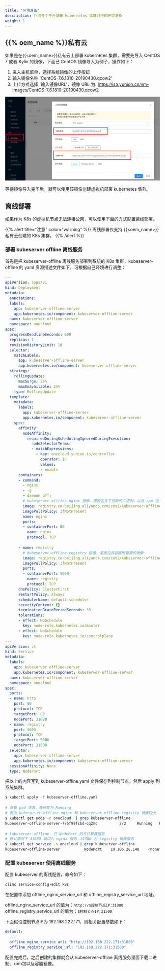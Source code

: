 ```yaml
---
title: "环境准备"
description: 介绍各个平台部署 kubernetes 集群对应的环境准备
weight: 1
---
```


## {{% oem_name %}}私有云

如果是在{{<oem_name>}}私有云上部署 kubernetes 集群，需要先导入 CentOS 7 或者 Kylin 的镜像，下面已 CentOS 镜像导入为例子，操作如下：

1. 进入主机菜单，选择系统镜像的上传按钮
2. 输入镜像名称 'CentOS-7.6.1810-20190430.qcow2'
3. 上传方式选择 '输入镜像URL'，镜像 URL 为: https://iso.yunion.cn/vm-images/CentOS-7.6.1810-20190430.qcow2

<img src="./images/k8s_cluster_import_onecloud_image.png">

等待镜像导入完毕后，就可以使用该镜像创建虚拟机部署 kubernetes 集群。

## 离线部署

如果作为 K8s 的虚拟机节点无法连接公网，可以使用下面的方式配置离线部署。

{{% alert title="注意" color="warning" %}}
离线部署仅支持 {{<oem_name>}}私有云创建的 K8s 集群。
{{% /alert %}}

### 部署 kubeserver offline 离线服务

首先是把 kubeserver-offline 离线服务部署到系统的 K8s 集群，kubeserver-offline 的 yaml 资源描述文件如下，可根据自己环境进行调整：

```yaml
---
apiVersion: apps/v1
kind: Deployment
metadata:
  annotations:
  labels:
    app: kubeserver-offline-server
    app.kubernetes.io/component: kubeserver-offline-server
  name: kubeserver-offline-server
  namespace: onecloud
spec:
  progressDeadlineSeconds: 600
  replicas: 1
  revisionHistoryLimit: 10
  selector:
    matchLabels:
      app: kubeserver-offline-server
      app.kubernetes.io/component: kubeserver-offline-server
  strategy:
    rollingUpdate:
      maxSurge: 25%
      maxUnavailable: 25%
    type: RollingUpdate
  template:
    metadata:
      labels:
        app: kubeserver-offline-server
        app.kubernetes.io/component: kubeserver-offline-server
    spec:
      affinity:
        nodeAffinity:
          requiredDuringSchedulingIgnoredDuringExecution:
            nodeSelectorTerms:
            - matchExpressions:
              - key: onecloud.yunion.io/controller
                operator: In
                values:
                - enable
      containers:
      - command:
        - nginx
        - -g
        - daemon off;
        # kubeserver-offline-nginx 镜像，里面包含了依赖的二进制，以及 rpm 包
        image: registry.cn-beijing.aliyuncs.com/zexi/kubeserver-offline-nginx:v0.0.2
        imagePullPolicy: IfNotPresent
        name: nginx
        ports:
        - containerPort: 80
          name: nginx
          protocol: TCP

      - name: registry
        # kubeserver-offline-registry 镜像，里面包含容器所需要的镜像
        image: registry.cn-beijing.aliyuncs.com/zexi/kubeserver-offline-registry:v0.0.2
        imagePullPolicy: IfNotPresent
        ports:
        - containerPort: 5000
          name: registry
          protocol: TCP
      dnsPolicy: ClusterFirst
      restartPolicy: Always
      schedulerName: default-scheduler
      securityContext: {}
      terminationGracePeriodSeconds: 30
      tolerations:
      - effect: NoSchedule
        key: node-role.kubernetes.io/master
      - effect: NoSchedule
        key: node-role.kubernetes.io/controlplane
---
apiVersion: v1
kind: Service
metadata:
  labels:
    app: kubeserver-offline-server
    app.kubernetes.io/component: kubeserver-offline-server
  name: kubeserver-offline-server
  namespace: onecloud
spec:
  ports:
  - name: http
    port: 80
    protocol: TCP
    targetPort: 80
    nodePort: 31080
  - name: registry
    port: 5000
    protocol: TCP
    targetPort: 5000
    nodePort: 31500
  selector:
    app: kubeserver-offline-server
    app.kubernetes.io/component: kubeserver-offline-server
  sessionAffinity: None
  type: NodePort
```

把以上的内容写到 kubeserver-offline.yaml 文件保存到控制节点，然后 apply 到系统集群。

```bash
$ kubectl apply -f kubeserver-offline.yaml

# 查看 pod 状态，等待变为 Running
# 因为 kubeserver-offline-nginx 和 kubeserver-offline-registry 镜像较大，总共有 2.9G 左右，请耐心等待镜像下载
$ kubectl get pods -n onecloud  | grep kubeserver-offline
kubeserver-offline-server-775f99fcbd-qq2mc          2/2     Running   0          7h18m

# kubeserver-offline  已 NodePort 的方式暴露服务
# 默认情况下 31080 端口为 nginx 服务，31500 为 registry 镜像服务
$ kubectl get service -n onecloud | grep kubeserver-offline
kubeserver-offline-server           NodePort    10.106.28.148    <none>        80:31080/TCP,5000:31500/TCP       18h
```

### 配置 kubeserver 使用离线服务

配置 kubeserver 的离线配置，命令如下：

```bash
climc service-config-edit k8s
```

在配置中添加 offline_nginx_service_url 和 offline_registry_service_url 地址。

offline_nginx_service_url 的值为：`http://$控制节点IP:31080`
offline_registry_service_url 的值为：`$控制节点IP:31500`

下面假设控制节点IP为 192.168.222.171，则相关配置参数如下：

```yaml
default:
  ...
  offline_nginx_service_url: "http://192.168.222.171:31080"
  offline_registry_service_url: "192.168.222.171:31500"
```

配置完成后，之后创建的集群就会从 kubeserver-offline 离线服务里面下载二进制、rpm包以及容器镜像。
